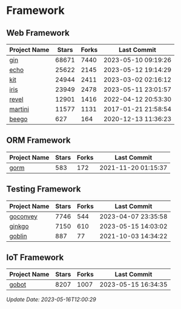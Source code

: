 # Framework

## Web Framework
| Project Name | Stars | Forks | Last Commit |
| ------------ | ----- | ----- | ----------- |
| [gin](https://github.com/gin-gonic/gin) | 68671 | 7440 | 2023-05-10 09:19:26 |
| [echo](https://github.com/labstack/echo) | 25622 | 2145 | 2023-05-12 19:14:29 |
| [kit](https://github.com/go-kit/kit) | 24944 | 2411 | 2023-03-02 02:16:12 |
| [iris](https://github.com/kataras/iris) | 23949 | 2478 | 2023-05-11 23:01:57 |
| [revel](https://github.com/revel/revel) | 12901 | 1416 | 2022-04-12 20:53:30 |
| [martini](https://github.com/go-martini/martini) | 11577 | 1131 | 2017-01-21 21:58:54 |
| [beego](https://github.com/astaxie/beego) | 627 | 164 | 2020-12-13 11:36:23 |

## ORM Framework
| Project Name | Stars | Forks | Last Commit |
| ------------ | ----- | ----- | ----------- |
| [gorm](https://github.com/jinzhu/gorm) | 583 | 172 | 2021-11-20 01:15:37 |

## Testing Framework
| Project Name | Stars | Forks | Last Commit |
| ------------ | ----- | ----- | ----------- |
| [goconvey](https://github.com/smartystreets/goconvey) | 7746 | 544 | 2023-04-07 23:35:58 |
| [ginkgo](https://github.com/onsi/ginkgo) | 7150 | 610 | 2023-05-15 14:03:02 |
| [goblin](https://github.com/franela/goblin) | 887 | 77 | 2021-10-03 14:34:22 |

## IoT Framework
| Project Name | Stars | Forks | Last Commit |
| ------------ | ----- | ----- | ----------- |
| [gobot](https://github.com/hybridgroup/gobot) | 8207 | 1007 | 2023-05-15 16:34:35 |

*Update Date: 2023-05-16T12:00:29*